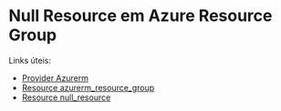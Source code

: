 # Null Resource em Azure Resource Group

Links úteis:

- [Provider Azurerm](https://registry.terraform.io/providers/hashicorp/azurerm/latest/docs)
- [Resource azurerm_resource_group](https://registry.terraform.io/providers/hashicorp/azurerm/latest/docs/resources/resource_group)
- [Resource null_resource](https://registry.terraform.io/providers/hashicorp/null/latest/docs/resources/resource)